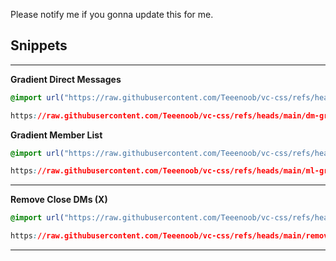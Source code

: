 Please notify me if you gonna update this for me.

## Snippets
----
**Gradient Direct Messages**
```css
@import url("https://raw.githubusercontent.com/Teeenoob/vc-css/refs/heads/main/dm-gradient.css");
```
```css
https://raw.githubusercontent.com/Teeenoob/vc-css/refs/heads/main/dm-gradient.css
```

**Gradient Member List**
```css
@import url("https://raw.githubusercontent.com/Teeenoob/vc-css/refs/heads/main/ml-gradient.css");
```
```css
https://raw.githubusercontent.com/Teeenoob/vc-css/refs/heads/main/ml-gradient.css
```
----

**Remove Close DMs (X)**
```css
@import url("https://raw.githubusercontent.com/Teeenoob/vc-css/refs/heads/main/removeclosedm.css");
```
```css
https://raw.githubusercontent.com/Teeenoob/vc-css/refs/heads/main/removeclosedm.css
```
----
